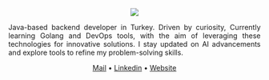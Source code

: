<div align="center">
  <a href="https://git.io/typing-svg">
    <img src="https://readme-typing-svg.herokuapp.com/?lines=hello,+there!+ツ;this+is+Yunus+⚡;about+me+↓&center=true&size=15">
  </a>
  
  <p align="justify">Java-based backend developer in Turkey. Driven by curiosity, 
    Currently learning Golang and DevOps tools, with the aim of leveraging these technologies for innovative solutions.
    I stay updated on AI advancements and explore tools to refine my problem-solving skills.
  </p>
  
  <p align="center">
    <a href="mailto:ynuskyd@gmail.com">Mail</a> • <a href="https://www.linkedin.com/in/ynuskyd/">Linkedin</a> • <a href="https://ynuskyd.xyz/">Website</a>
  </p>
</div>
